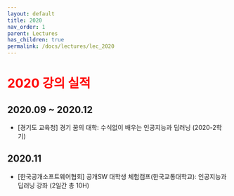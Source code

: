 ```yaml
---
layout: default
title: 2020
nav_order: 1
parent: Lectures
has_children: true
permalink: /docs/lectures/lec_2020
---
```


# <span style="color:red">**2020 강의 실적**</span>

## 2020.09 ~ 2020.12
- [경기도 교육청] 경기 꿈의 대학: 수식없이 배우는 인공지능과 딥러닝 (2020-2학기)

## 2020.11
- [한국공개소프트웨어협회] 공개SW 대학생 체험캠프(한국교통대학교): 인공지능과 딥러닝 강좌 (2일간 총 10H)

